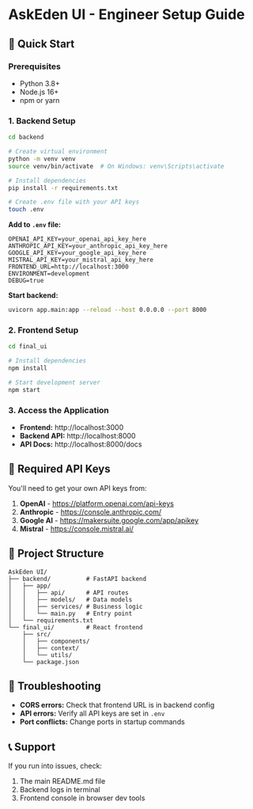 # AskEden UI - Engineer Setup Guide

## 🚀 Quick Start

### Prerequisites
- Python 3.8+ 
- Node.js 16+
- npm or yarn

### 1. Backend Setup

```bash
cd backend

# Create virtual environment
python -m venv venv
source venv/bin/activate  # On Windows: venv\Scripts\activate

# Install dependencies
pip install -r requirements.txt

# Create .env file with your API keys
touch .env
```

**Add to `.env` file:**
```env
OPENAI_API_KEY=your_openai_api_key_here
ANTHROPIC_API_KEY=your_anthropic_api_key_here
GOOGLE_API_KEY=your_google_api_key_here
MISTRAL_API_KEY=your_mistral_api_key_here
FRONTEND_URL=http://localhost:3000
ENVIRONMENT=development
DEBUG=true
```

**Start backend:**
```bash
uvicorn app.main:app --reload --host 0.0.0.0 --port 8000
```

### 2. Frontend Setup

```bash
cd final_ui

# Install dependencies
npm install

# Start development server
npm start
```

### 3. Access the Application

- **Frontend:** http://localhost:3000
- **Backend API:** http://localhost:8000
- **API Docs:** http://localhost:8000/docs

## 🔑 Required API Keys

You'll need to get your own API keys from:
1. **OpenAI** - https://platform.openai.com/api-keys
2. **Anthropic** - https://console.anthropic.com/
3. **Google AI** - https://makersuite.google.com/app/apikey
4. **Mistral** - https://console.mistral.ai/

## 📁 Project Structure

```
AskEden UI/
├── backend/          # FastAPI backend
│   ├── app/
│   │   ├── api/      # API routes
│   │   ├── models/   # Data models
│   │   ├── services/ # Business logic
│   │   └── main.py   # Entry point
│   └── requirements.txt
└── final_ui/         # React frontend
    ├── src/
    │   ├── components/
    │   ├── context/
    │   └── utils/
    └── package.json
```

## 🐛 Troubleshooting

- **CORS errors:** Check that frontend URL is in backend config
- **API errors:** Verify all API keys are set in `.env`
- **Port conflicts:** Change ports in startup commands

## 📞 Support

If you run into issues, check:
1. The main README.md file
2. Backend logs in terminal
3. Frontend console in browser dev tools









